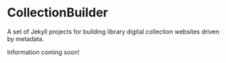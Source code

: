 # CollectionBuilder

A set of Jekyll projects for building library digital collection websites driven by metadata.

Information coming soon!
